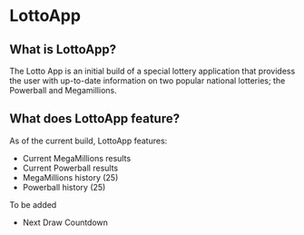 # LottoApp

## What is LottoApp?
The Lotto App is an initial build of a special lottery application that providess the user with up-to-date information on two popular national lotteries; the Powerball and Megamillions.  

## What does LottoApp feature?
As of the current build, LottoApp features:
* Current MegaMillions results
* Current Powerball results
* MegaMillions history (25)
* Powerball history (25)

To be added
* Next Draw Countdown

